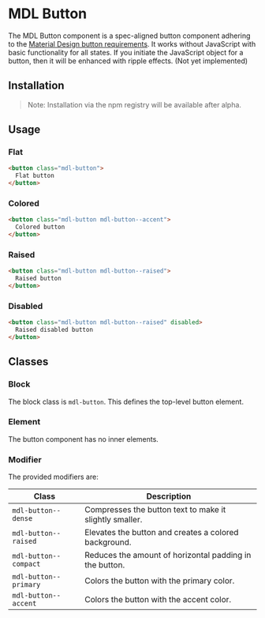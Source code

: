 # MDL Button

The MDL Button component is a spec-aligned button component adhering to the
 [Material Design button requirements](https://material.google.com/components/buttons.html).
 It works without JavaScript with basic functionality for all states.
 If you initiate the JavaScript object for a button, then it will be enhanced with ripple effects. (Not yet implemented)

## Installation

> Note: Installation via the npm registry will be available after alpha.

## Usage

### Flat

```html
<button class="mdl-button">
  Flat button
</button>
```

### Colored

```html
<button class="mdl-button mdl-button--accent">
  Colored button
</button>
```

### Raised

```html
<button class="mdl-button mdl-button--raised">
  Raised button
</button>
```

### Disabled

```html
<button class="mdl-button mdl-button--raised" disabled>
  Raised disabled button
</button>
```

## Classes

### Block

The block class is `mdl-button`. This defines the top-level button element.

### Element

The button component has no inner elements.

### Modifier

The provided modifiers are:

| Class                 | Description                                             |
| --------------------- | ------------------------------------------------------- |
| `mdl-button--dense`   | Compresses the button text to make it slightly smaller. |
| `mdl-button--raised`  | Elevates the button and creates a colored background.   |
| `mdl-button--compact` | Reduces the amount of horizontal padding in the button. |
| `mdl-button--primary` | Colors the button with the primary color.               |
| `mdl-button--accent`  | Colors the button with the accent color.                |
